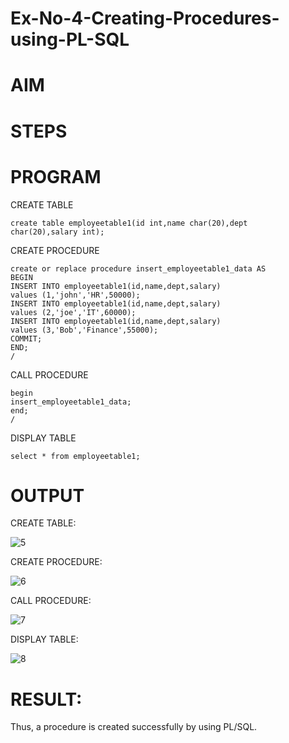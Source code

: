 # Ex-No-4-Creating-Procedures-using-PL-SQL
# AIM
# STEPS
# PROGRAM
CREATE TABLE
~~~
create table employeetable1(id int,name char(20),dept char(20),salary int);
~~~
CREATE PROCEDURE
~~~
create or replace procedure insert_employeetable1_data AS
BEGIN
INSERT INTO employeetable1(id,name,dept,salary)
values (1,'john','HR',50000);
INSERT INTO employeetable1(id,name,dept,salary)
values (2,'joe','IT',60000);
INSERT INTO employeetable1(id,name,dept,salary)
values (3,'Bob','Finance',55000);
COMMIT;
END;
/
~~~
CALL PROCEDURE
~~~
begin
insert_employeetable1_data;
end;
/
~~~
DISPLAY TABLE
~~~
select * from employeetable1;
~~~
# OUTPUT
CREATE TABLE:

![5](https://github.com/21005984/Ex-No-4-Creating-Procedures-using-PL-SQL/assets/94748389/16bef0a4-b247-4e78-9eff-fd899f3f581f)

CREATE PROCEDURE:

![6](https://github.com/21005984/Ex-No-4-Creating-Procedures-using-PL-SQL/assets/94748389/ff8f048c-da44-40e9-b71e-0e799207ea05)

CALL PROCEDURE:

![7](https://github.com/21005984/Ex-No-4-Creating-Procedures-using-PL-SQL/assets/94748389/f5001a5a-7830-47b3-8a1d-abf896ac02c1)

DISPLAY TABLE:

![8](https://github.com/21005984/Ex-No-4-Creating-Procedures-using-PL-SQL/assets/94748389/ef149411-281c-4e29-abeb-6f13743c0521)

# RESULT:
Thus, a procedure is created successfully by using PL/SQL.







